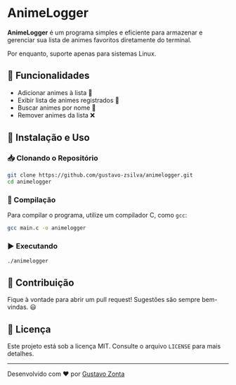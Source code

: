 # AnimeLogger
**AnimeLogger** é um programa simples e eficiente para armazenar e gerenciar sua lista de animes favoritos diretamente do terminal.

Por enquanto, suporte apenas para sistemas Linux.

## 📌 Funcionalidades
- Adicionar animes à lista 📜
- Exibir lista de animes registrados 📂
- Buscar animes por nome 🔎
- Remover animes da lista ❌

## 🚀 Instalação e Uso

### 📥 Clonando o Repositório
```bash
git clone https://github.com/gustavo-zsilva/animelogger.git
cd animelogger
```

### 🔧 Compilação
Para compilar o programa, utilize um compilador C, como `gcc`:
```bash
gcc main.c -o animelogger
```

### ▶️ Executando
```bash
./animelogger
```

## 🤝 Contribuição
Fique à vontade para abrir um pull request! Sugestões são sempre bem-vindas. 😃

## 📜 Licença
Este projeto está sob a licença MIT. Consulte o arquivo `LICENSE` para mais detalhes.

---

Desenvolvido com ❤️ por [Gustavo Zonta](https://github.com/gustavo-zsilva)
